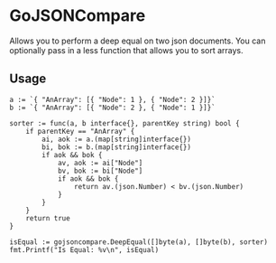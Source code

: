 # GoJSONCompare

Allows you to perform a deep equal on two json documents. You can optionally pass in a less function that allows you to sort arrays. 

## Usage
```
a := `{ "AnArray": [{ "Node": 1 }, { "Node": 2 }]}`
b := `{ "AnArray": [{ "Node": 2 }, { "Node": 1 }]}`

sorter := func(a, b interface{}, parentKey string) bool {
    if parentKey == "AnArray" {
        ai, aok := a.(map[string]interface{})
        bi, bok := b.(map[string]interface{})
        if aok && bok {
            av, aok := ai["Node"]
            bv, bok := bi["Node"]
            if aok && bok {
                return av.(json.Number) < bv.(json.Number)
            }
        }
    }
    return true
}

isEqual := gojsoncompare.DeepEqual([]byte(a), []byte(b), sorter)
fmt.Printf("Is Equal: %v\n", isEqual)
```